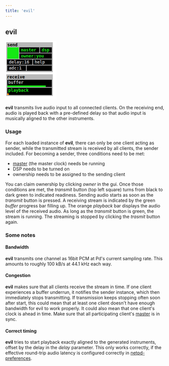 ```yaml
---
title: 'evil'
---
```


## evil

![evil](evil.png)

**evil** transmits live audio input to all connected clients. On the receiving
end, audio is played back with a pre-defined delay so that audio input
is musically aligned to the other instruments.

### Usage


For each loaded instance of  **evil**, there can only be one client acting as
sender, while the transmitted stream is received by all clients, the
sender included. For becoming a sender, three conditions need to be met:

- [master](master) (the master clock) needs be running
- DSP needs to be turned on
- ownership needs to be assigned to the sending client

You can claim ownership by clicking *owner* in the gui. Once those conditions
are met, the *transmit* button (top left square) turns from black to dark green
to indicated readiness. Sending audio starts as soon as the *transmit* button is
pressed. A receiving stream is indicated by the green *buffer* progress bar
filling up. The orange *playback* bar displays the audio level of the received
audio. As long as the *transmit* button is green, the stream is running. The
streaming is stopped by clicking the *trasmit* button again.

### Some notes


#### Bandwidth

**evil** transmits one channel as 16bit PCM at Pd's current sampling rate. This
amounts to roughly 100 kB/s at 44.1 kHz each way.

#### Congestion

**evil** makes sure that all clients receive the stream in time. If one client
experiences a buffer underrun, it notifies the sender instance, which then
immediately stops transmitting. If transmission keeps stopping often soon
after start, this could mean that at least one client doesn't have enough
bandwidth for evil to work properly. It could also mean that one client's
clock is ahead in time. Make sure that all participating client's [master](master)
is in sync.

#### Correct timing

**evil** tries to start playback exactly aligned to the generated instruments,
offset by the delay in the *delay* parameter. This only works correctly, if
the effective round-trip audio latency is configured correctly in
[netpd-preferences](docs/netpd-preferences).

